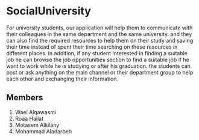 # SocialUniversity
For university students, our application will help them to communicate with their 
colleagues in the same department and the same university. and they can also find the
required resources to help them on their study and saving their time instead of spent their
time searching on these resources in different places. in addition, if any student 
Interested in finding a suitable job he can browse the job opportunities section to find
a suitable job if he want to work while he is studying or after his graduation.
the students can post or ask anything on the main channel or their department group to 
help each other and exchanging their information.
## Members
1. Wael Alqawasmi
2. Roaa Hailat
3. Motasem Alkilany
4. Mohammad Aladarbeh
